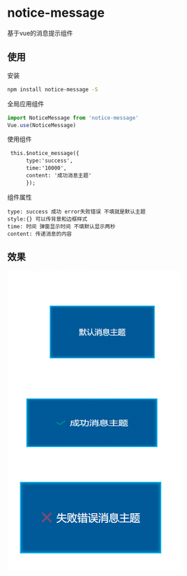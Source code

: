 # notice-message

基于vue的消息提示组件

## 使用

安装
``` bash
npm install notice-message -S
```

全局应用组件
``` javascript
import NoticeMessage from 'notice-message'
Vue.use(NoticeMessage)
```

使用组件
``` html
 this.$notice_message({
      type:'success',
      time:'10000',
      content: '成功消息主题'
      });
```

组件属性
```
type: success 成功 error失败错误 不填就是默认主题
style:{} 可以传背景和边框样式
time: 时间 弹窗显示时间 不填默认显示两秒
content: 传递消息的内容
```

## 效果
![image](https://raw.githubusercontent.com/qq1060844713/notice-message/master/screen.png)

